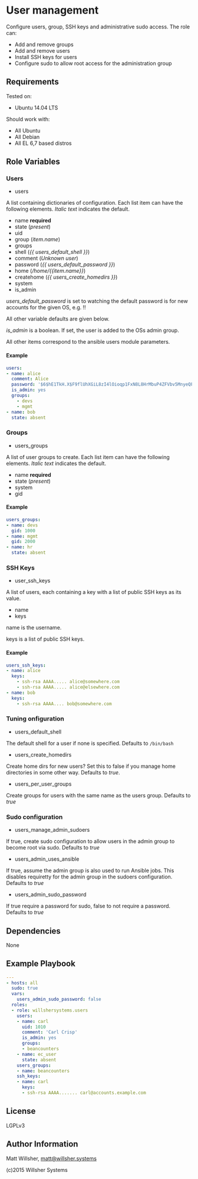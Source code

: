 User management
===============

Configure users, group, SSH keys and administrative sudo access. The role can:

* Add and remove groups
* Add and remove users
* Install SSH keys for users
* Configure sudo to allow root access for the administration group

Requirements
------------

Tested on:

* Ubuntu 14.04 LTS

Should work with:

* All Ubuntu
* All Debian
* All EL 6,7 based distros

Role Variables
--------------

### Users

* users

A list containing dictionaries of configuration. Each list item can have the
following elements. *Italic text* indicates the default.

  * name **required**
  * state (*present*)
  * uid
  * group (*item.name*)
  * groups
  * shell (*{{ users_default_shell }}*)
  * comment (*Unknown user*)
  * password (*{{ users_default_password }}*)
  * home (*/home/{{item.name}}*)
  * createhome (*{{ users_create_homedirs }}*)
  * system
  * is_admin

*users_default_password* is set to watching the default password is for new
accounts for the given OS, e.g. !!

All other variable defaults are given below.

*is_admin* is a boolean. If set, the user is added to the OSs admin group.

All other items correspond to the ansible users module parameters.

#### Example

```yaml
users:
- name: alice
  comment: Alice
  password: '$6$hE1TkH.X$F9flUhXGiL8zI4lOioqp1FxN8L8HrMbuP4ZFVbv5MnyeQFAhIAsbTmT6t7.p93FgyiJo3U/aJeiGHzCTUvA.s.'
  is_admin: yes
  groups:
    - devs
    - mgmt
- name: bob
  state: absent
```

### Groups

* users_groups

A list of user groups to create. Each list item can have the following elements.
*Italic text* indicates the default.

  * name **required**
  * state (*present*)
  * system
  * gid

#### Example
  
```yaml
users_groups:
- name: devs
  gid: 1000
- name: mgmt
  gid: 2000
- name: hr
  state: absent
```

### SSH Keys

* user_ssh_keys

A list of users, each containing a key with a list of public SSH keys as its
value.

  * name
  * keys

name is the username.

keys is a list of public SSH keys.

#### Example

```yaml
users_ssh_keys:
- name: alice
  keys:
    - ssh-rsa AAAA..... alice@somewhere.com
    - ssh-rsa AAAA..... alice@elsewhere.com
- name: bob
  keys:
    - ssh-rsa AAAA.... bob@somewhere.com
```

### Tuning onfiguration

* users_default_shell

The default shell for a user if none is specified. Defaults to `/bin/bash`

* users_create_homedirs

Create home dirs for new users? Set this to false if you manage home directories
in some other way. Defaults to *true*.

* users_per_user_groups

Create groups for users with the same name as the users group. Defaults to
*true*

### Sudo configuration

* users_manage_admin_sudoers

If true, create sudo configuration to allow users in the admin group to become
root via sudo. Defaults to *true*

* users_admin_uses_ansible

If true, assume the admin group is also used to run Ansible jobs. This disables
requiretty for the admin group in the sudoers configuration. Defaults to *true*

* users_admin_sudo_password

If true require a password for sudo, false to not require a password. Defaults
to *true*

Dependencies
------------

None

Example Playbook
----------------

```yaml
---
- hosts: all
  sudo: true
  vars:
    users_admin_sudo_password: false
  roles:
  - role: willshersystems.users
    users:
    - name: carl
      uid: 1010
      comment: 'Carl Crisp'
      is_admin: yes
      groups:
      - beancounters
    - name: ec_user
      state: absent
    users_groups:
    - name: beancounters
    ssh_keys:
    - name: carl
      keys:
      - ssh-rsa AAAA....... carl@accounts.example.com
```

License
-------

LGPLv3

Author Information
------------------

Matt Willsher, matt@willsher.systems

(c)2015 Willsher Systems
